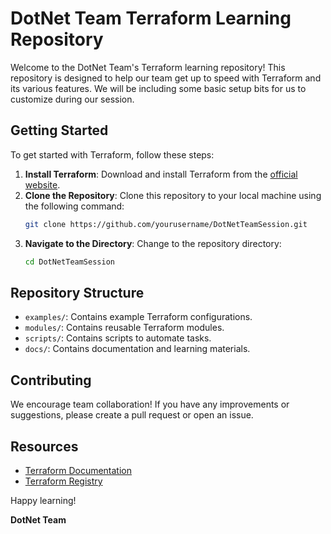 # DotNet Team Terraform Learning Repository

Welcome to the DotNet Team's Terraform learning repository! This repository is designed to help our team get up to speed with Terraform and its various features. We will be including some basic setup bits for us to customize during our session.

## Getting Started

To get started with Terraform, follow these steps:

1. **Install Terraform**: Download and install Terraform from the [official website](https://www.terraform.io/downloads.html).
2. **Clone the Repository**: Clone this repository to your local machine using the following command:
    ```sh
    git clone https://github.com/yourusername/DotNetTeamSession.git
    ```
3. **Navigate to the Directory**: Change to the repository directory:
    ```sh
    cd DotNetTeamSession
    ```

## Repository Structure

- `examples/`: Contains example Terraform configurations.
- `modules/`: Contains reusable Terraform modules.
- `scripts/`: Contains scripts to automate tasks.
- `docs/`: Contains documentation and learning materials.

## Contributing

We encourage team collaboration! If you have any improvements or suggestions, please create a pull request or open an issue.

## Resources

- [Terraform Documentation](https://www.terraform.io/docs)
- [Terraform Registry](https://registry.terraform.io/)

Happy learning!

**DotNet Team**